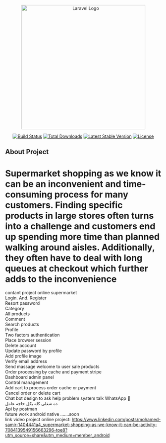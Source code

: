 <p align="center"><a href="https://laravel.com" target="_blank"><img src="https://raw.githubusercontent.com/laravel/art/master/logo-lockup/5%20SVG/2%20CMYK/1%20Full%20Color/laravel-logolockup-cmyk-red.svg" width="400" alt="Laravel Logo"></a></p>

<p align="center">
<a href="https://travis-ci.org/laravel/framework"><img src="https://travis-ci.org/laravel/framework.svg" alt="Build Status"></a>
<a href="https://packagist.org/packages/laravel/framework"><img src="https://img.shields.io/packagist/dt/laravel/framework" alt="Total Downloads"></a>
<a href="https://packagist.org/packages/laravel/framework"><img src="https://img.shields.io/packagist/v/laravel/framework" alt="Latest Stable Version"></a>
<a href="https://packagist.org/packages/laravel/framework"><img src="https://img.shields.io/packagist/l/laravel/framework" alt="License"></a>
</p>

## About Project
Supermarket shopping as we know it can be an inconvenient and time-consuming process for many customers. Finding specific products in large stores often
turns into a challenge and customers end up spending more time than planned walking around aisles. Additionally, they often have to deal with long queues at
checkout which further adds to the inconvenience
===========================================================================================
contant project online supermarket
<br><tr>
Login. And. Register
<br>
Resort password
<br>
Category
<br>
All products
<br>
Comment
<br>
Search products
<br>
Profile 
<br>
Two factors authentication
<br>
Place browser session
<br>
Delete account
<br>
Update password by profile
<br>
Add profile image
<br>
Verify email address 
<br>
Send massage welcome to user sale products
<br>
Order processing by cache and payment stripe
<br>
Dashboard admin panel 
<br>
Control management 
<br>
Add cart to process order cache or payment 
<br>
Cancel order or delete cart
<br>
Chat bot design to ask help problem system talk WhatsApp 🤠
<br>
ده شغلي كله بكل حاجه عامل 
<br>
Api by postman
<br>
future work android native .......soon
<br>
link video project online project:
https://www.linkedin.com/posts/mohamed-samir-1404441a4_supermarket-shopping-as-we-know-it-can-be-activity-7084139549156663296-toe8?utm_source=share&utm_medium=member_android
